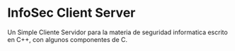 # InfoSec Client Server
Un Simple Cliente Servidor para la materia de seguridad informatica escrito en C++, con algunos componentes de C.
